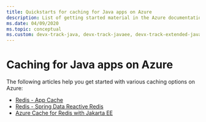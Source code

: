 ```yaml
---
title: Quickstarts for caching for Java apps on Azure
description: List of getting started material in the Azure documentation for caching for Java apps.
ms.date: 04/09/2020
ms.topic: conceptual
ms.custom: devx-track-java, devx-track-javaee, devx-track-extended-java
---
```


# Caching for Java apps on Azure

The following articles help you get started with various caching options on Azure:

- [Redis - App Cache](/azure/azure-cache-for-redis/cache-java-get-started)
- [Redis - Spring Data Reactive Redis](../spring-framework/configure-spring-boot-initializer-java-app-with-redis-cache.md)
- [Azure Cache for Redis with Jakarta EE](../ee/how-to-deploy-java-liberty-jcache.md)
